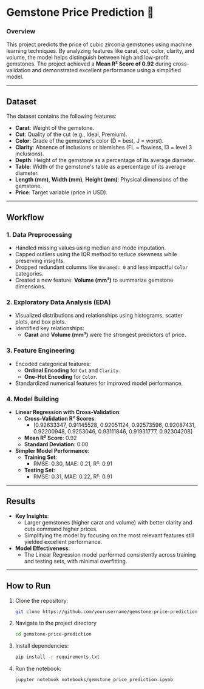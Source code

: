 # Gemstone Price Prediction 💎

### Overview
This project predicts the price of cubic zirconia gemstones using machine learning techniques. By analyzing features like carat, cut, color, clarity, and volume, the model helps distinguish between high and low-profit gemstones. The project achieved a **Mean R² Score of 0.92** during cross-validation and demonstrated excellent performance using a simplified model.

---

## Dataset
The dataset contains the following features:
- **Carat**: Weight of the gemstone.
- **Cut**: Quality of the cut (e.g., Ideal, Premium).
- **Color**: Grade of the gemstone's color (D = best, J = worst).
- **Clarity**: Absence of inclusions or blemishes (FL = flawless, I3 = level 3 inclusions).
- **Depth**: Height of the gemstone as a percentage of its average diameter.
- **Table**: Width of the gemstone's table as a percentage of its average diameter.
- **Length (mm)**, **Width (mm)**, **Height (mm)**: Physical dimensions of the gemstone.
- **Price**: Target variable (price in USD).

---

## Workflow
### 1. **Data Preprocessing**
- Handled missing values using median and mode imputation.
- Capped outliers using the IQR method to reduce skewness while preserving insights.
- Dropped redundant columns like `Unnamed: 0` and less impactful `Color` categories.
- Created a new feature: **Volume (mm³)** to summarize gemstone dimensions.

### 2. **Exploratory Data Analysis (EDA)**
- Visualized distributions and relationships using histograms, scatter plots, and box plots.
- Identified key relationships:
  - **Carat** and **Volume (mm³)** were the strongest predictors of price.

### 3. **Feature Engineering**
- Encoded categorical features:
  - **Ordinal Encoding** for `Cut` and `Clarity`.
  - **One-Hot Encoding** for `Color`.
- Standardized numerical features for improved model performance.

### 4. **Model Building**
- **Linear Regression with Cross-Validation**:
  - **Cross-Validation R² Scores**: 
    - [0.92633347, 0.91145528, 0.92051124, 0.92573596, 0.92087431, 0.92200948, 0.9253046, 0.93111846, 0.91931777, 0.92304208]
  - **Mean R² Score**: 0.92
  - **Standard Deviation**: 0.00
- **Simpler Model Performance**:
  - **Training Set**:
    - RMSE: 0.30, MAE: 0.21, R²: 0.91
  - **Testing Set**:
    - RMSE: 0.31, MAE: 0.22, R²: 0.91

---

## Results
- **Key Insights**:
  - Larger gemstones (higher carat and volume) with better clarity and cuts command higher prices.
  - Simplifying the model by focusing on the most relevant features still yielded excellent performance.
- **Model Effectiveness**:
  - The Linear Regression model performed consistently across training and testing sets, with minimal overfitting.

---

## How to Run
1. Clone the repository:
   ```bash
   git clone https://github.com/yourusername/gemstone-price-prediction.git
   
2. Navigate to the project directory
   ```bash
   cd gemstone-price-prediction
   
3. Install dependencies:
   ```bash
   pip install -r requirements.txt

4. Run the notebook:
   ```bash
   jupyter notebook notebooks/gemstone_price_prediction.ipynb

